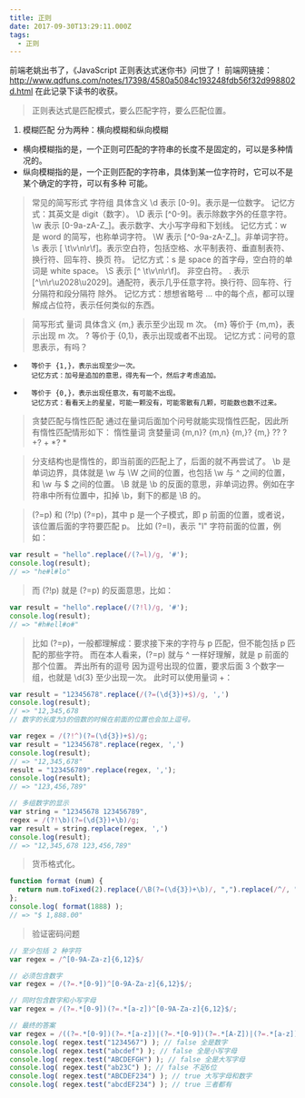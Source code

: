 ```yaml
---
title: 正则
date: 2017-09-30T13:29:11.000Z
tags:
  - 正则
---
```

前端老姚出书了，《JavaScript 正则表达式迷你书》问世了！
前端网链接：http://www.qdfuns.com/notes/17398/4580a5084c193248fdb56f32d998802d.html
在此记录下读书的收获。
<!--more-->

> 正则表达式是匹配模式，要么匹配字符，要么匹配位置。
1. 模糊匹配
分为两种：横向模糊和纵向模糊
- 横向模糊指的是，一个正则可匹配的字符串的长度不是固定的，可以是多种情况的。
- 纵向模糊指的是，一个正则匹配的字符串，具体到某一位字符时，它可以不是某个确定的字符，可以有多种
  可能。

> 常见的简写形式
字符组 具体含义
\d      表示 [0-9]。表示是一位数字。
        记忆方式：其英文是 digit（数字）。
\D      表示 [^0-9]。表示除数字外的任意字符。
\w      表示 [0-9a-zA-Z_]。表示数字、大小写字母和下划线。
        记忆方式：w 是 word 的简写，也称单词字符。
\W      表示 [^0-9a-zA-Z_]。非单词字符。
\s      表示 [ \t\v\n\r\f]。表示空白符，包括空格、水平制表符、垂直制表符、换行符、回车符、换页
符。
        记忆方式：s 是 space 的首字母，空白符的单词是 white space。
\S      表示 [^ \t\v\n\r\f]。 非空白符。
.
        表示 [^\n\r\u2028\u2029]。通配符，表示几乎任意字符。换行符、回车符、行分隔符和段分隔符
除外。
        记忆方式：想想省略号 … 中的每个点，都可以理解成占位符，表示任何类似的东西。

> 简写形式
量词 具体含义
{m,}    表示至少出现 m 次。
{m}     等价于 {m,m}，表示出现 m 次。
?       等价于 {0,1}，表示出现或者不出现。
        记忆方式：问号的意思表示，有吗？
+       等价于 {1,}，表示出现至少一次。
        记忆方式：加号是追加的意思，得先有一个，然后才考虑追加。
*       等价于 {0,}，表示出现任意次，有可能不出现。
        记忆方式：看看天上的星星，可能一颗没有，可能零散有几颗，可能数也数不过来。

> 贪婪匹配与惰性匹配
通过在量词后面加个问号就能实现惰性匹配，因此所有惰性匹配情形如下：
惰性量词 贪婪量词
{m,n}?      {m,n}
{m,}?       {m,}
??          ?
+?          +
*?          *

> 分支结构也是惰性的，即当前面的匹配上了，后面的就不再尝试了。
> \b 是单词边界，具体就是 \w 与 \W 之间的位置，也包括 \w 与 ^ 之间的位置，和 \w 与 $ 之间的位置。
> \B 就是 \b 的反面的意思，非单词边界。例如在字符串中所有位置中，扣掉 \b，剩下的都是 \B 的。

>  (?=p) 和 (?!p)
> (?=p)，其中 p 是一个子模式，即 p 前面的位置，或者说，该位置后面的字符要匹配 p。
> 比如 (?=l)，表示 "l" 字符前面的位置，例如：
```js
var result = "hello".replace(/(?=l)/g, '#');
console.log(result);
// => "he#l#lo"
```
> 而 (?!p) 就是 (?=p) 的反面意思，比如：
```js
var result = "hello".replace(/(?!l)/g, '#');
console.log(result);
// => "#h#ell#o#"
```
> 比如 (?=p)，一般都理解成：要求接下来的字符与 p 匹配，但不能包括 p 匹配的那些字符。
> 而在本人看来，(?=p) 就与 ^ 一样好理解，就是 p 前面的那个位置。
> 弄出所有的逗号
  因为逗号出现的位置，要求后面 3 个数字一组，也就是 \d{3} 至少出现一次。
  此时可以使用量词 +：
```js
var result = "12345678".replace(/(?=(\d{3})+$)/g, ',')
console.log(result);
// => "12,345,678
// 数字的长度为3的倍数的时候在前面的位置也会加上逗号。

var regex = /(?!^)(?=(\d{3})+$)/g;
var result = "12345678".replace(regex, ',')
console.log(result);
// => "12,345,678"
result = "123456789".replace(regex, ',');
console.log(result);
// => "123,456,789"

// 多组数字的显示
var string = "12345678 123456789",
regex = /(?!\b)(?=(\d{3})+\b)/g;
var result = string.replace(regex, ',')
console.log(result);
// => "12,345,678 123,456,789"
```
> 货币格式化。
```js
function format (num) {
  return num.toFixed(2).replace(/\B(?=(\d{3})+\b)/, ",").replace(/^/, "$$ ");
};
console.log( format(1888) );
// => "$ 1,888.00"
```

> 验证密码问题
```js
// 至少包括 2 种字符
var regex = /^[0-9A-Za-z]{6,12}$/

// 必须包含数字
var regex = /(?=.*[0-9])^[0-9A-Za-z]{6,12}$/;

// 同时包含数字和小写字母
var regex = /(?=.*[0-9])(?=.*[a-z])^[0-9A-Za-z]{6,12}$/;

// 最终的答案
var regex = /((?=.*[0-9])(?=.*[a-z])|(?=.*[0-9])(?=.*[A-Z])|(?=.*[a-z])(?=.*[AZ]))^[0-9A-Za-z]{6,12}$/;
console.log( regex.test("1234567") ); // false 全是数字
console.log( regex.test("abcdef") ); // false 全是小写字母
console.log( regex.test("ABCDEFGH") ); // false 全是大写字母
console.log( regex.test("ab23C") ); // false 不足6位
console.log( regex.test("ABCDEF234") ); // true 大写字母和数字
console.log( regex.test("abcdEF234") ); // true 三者都有
```

